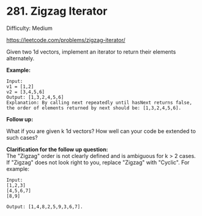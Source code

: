 # 281. Zigzag Iterator

Difficulty: Medium

https://leetcode.com/problems/zigzag-iterator/

Given two 1d vectors, implement an iterator to return their elements alternately.

**Example:**
```
Input:
v1 = [1,2]
v2 = [3,4,5,6] 
Output: [1,3,2,4,5,6]
Explanation: By calling next repeatedly until hasNext returns false, the order of elements returned by next should be: [1,3,2,4,5,6].
``` 

**Follow up:**

What if you are given k 1d vectors? How well can your code be extended to such cases?

**Clarification for the follow up question:**  
The "Zigzag" order is not clearly defined and is ambiguous for k > 2 cases. If "Zigzag" does not look right to you, replace "Zigzag" with "Cyclic". For example:
```
Input:
[1,2,3]
[4,5,6,7]
[8,9]

Output: [1,4,8,2,5,9,3,6,7].
```
